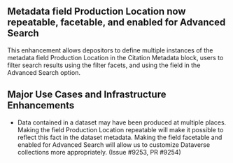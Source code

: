 ## Metadata field Production Location now repeatable, facetable, and enabled for Advanced Search
This enhancement allows depositors to define multiple instances of the metadata field Production Location in the Citation Metadata block, users to filter search results using the filter facets, and using the field in the Advanced Search option.

## Major Use Cases and Infrastructure Enhancements
* Data contained in a dataset may have been produced at multiple places. Making the field Production Location repeatable will make it possible to reflect this fact in the dataset metadata. Making the field facetable and enabled for Advanced Search will allow us to customize Dataverse collections more appropriately. (Issue #9253, PR #9254)
